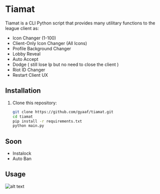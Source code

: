 # Tiamat

Tiamat is a CLI Python script that provides many utilitary functions to the league client as:
* Icon Changer (1-100)
* Client-Only Icon Changer (All Icons)
* Profile Background Changer
* Lobby Reveal
* Auto Accept
* Dodge ( still lose lp but no need to close the client )
* Riot ID Changer
* Restart Client UX

## Installation

1. Clone this repository:

   ```bash
   git clone https://github.com/gyaaf/tiamat.git
   cd tiamat
   pip install -r requirements.txt
   python main.py
    ```

## Soon

* Instalock
* Auto Ban

## Usage

![alt text](https://i.imgur.com/fbqrlfm.png)

